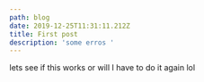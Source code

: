 ```yaml
---
path: blog
date: 2019-12-25T11:31:11.212Z
title: First post
description: 'some erros '
---
```

lets see if this works or will I have to do it again lol
